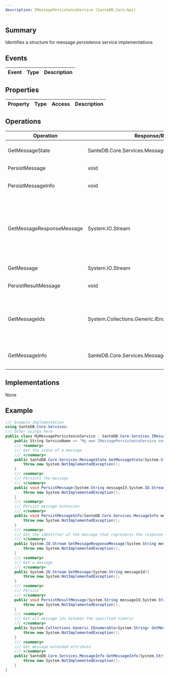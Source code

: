 ```yaml
---
description: IMessagePersistenceService (SanteDB.Core.Api)
---
```


## Summary
Identifies a structure for message persistence service implementations

## Events

|Event|Type|Description|
|-|-|-|

## Properties

|Property|Type|Access|Description|
|-|-|-|-|

## Operations

|Operation|Response/Return|Input/Parameter|Description|
|-|-|-|-|
|GetMessageState|SanteDB.Core.Services.MessageState|messageId <small style='border:solid 1px #aaa'>System.String</small>|Get the state of a message|
|PersistMessage|void|messageId <small style='border:solid 1px #aaa'>System.String</small><br/>message <small style='border:solid 1px #aaa'>System.IO.Stream</small>|Persists the message|
|PersistMessageInfo|void|message <small style='border:solid 1px #aaa'>SanteDB.Core.Services.MessageInfo</small>|Persist message extension|
|GetMessageResponseMessage|System.IO.Stream|messageId <small style='border:solid 1px #aaa'>System.String</small>|Get the identifier of the message that represents the response to the current message|
|GetMessage|System.IO.Stream|messageId <small style='border:solid 1px #aaa'>System.String</small>|Get a message|
|PersistResultMessage|void|messageId <small style='border:solid 1px #aaa'>System.String</small><br/>respondsToId <small style='border:solid 1px #aaa'>System.String</small><br/>response <small style='border:solid 1px #aaa'>System.IO.Stream</small>|Persist|
|GetMessageIds|System.Collections.Generic.IEnumerable&lt;System.String>|from <small style='border:solid 1px #aaa'>System.DateTime</small><br/>to <small style='border:solid 1px #aaa'>System.DateTime</small>|Get all message ids between the specified time(s)|
|GetMessageInfo|SanteDB.Core.Services.MessageInfo|messageId <small style='border:solid 1px #aaa'>System.String</small>|Get message extended attribute|

## Implementations

None

## Example
```csharp
/// Example Implementation
using SanteDB.Core.Services;
/// Other usings here
public class MyMessagePersistenceService : SanteDB.Core.Services.IMessagePersistenceService { 
	public String ServiceName => "My own IMessagePersistenceService service";
	/// <summary>
	/// Get the state of a message
	/// </summary>
	public SanteDB.Core.Services.MessageState GetMessageState(System.String messageId){
		throw new System.NotImplementedException();
	}
	/// <summary>
	/// Persists the message
	/// </summary>
	public void PersistMessage(System.String messageId,System.IO.Stream message){
		throw new System.NotImplementedException();
	}
	/// <summary>
	/// Persist message extension
	/// </summary>
	public void PersistMessageInfo(SanteDB.Core.Services.MessageInfo message){
		throw new System.NotImplementedException();
	}
	/// <summary>
	/// Get the identifier of the message that represents the response to the current message
	/// </summary>
	public System.IO.Stream GetMessageResponseMessage(System.String messageId){
		throw new System.NotImplementedException();
	}
	/// <summary>
	/// Get a message
	/// </summary>
	public System.IO.Stream GetMessage(System.String messageId){
		throw new System.NotImplementedException();
	}
	/// <summary>
	/// Persist
	/// </summary>
	public void PersistResultMessage(System.String messageId,System.String respondsToId,System.IO.Stream response){
		throw new System.NotImplementedException();
	}
	/// <summary>
	/// Get all message ids between the specified time(s)
	/// </summary>
	public System.Collections.Generic.IEnumerable<System.String> GetMessageIds(System.DateTime from,System.DateTime to){
		throw new System.NotImplementedException();
	}
	/// <summary>
	/// Get message extended attribute
	/// </summary>
	public SanteDB.Core.Services.MessageInfo GetMessageInfo(System.String messageId){
		throw new System.NotImplementedException();
	}
}
```
